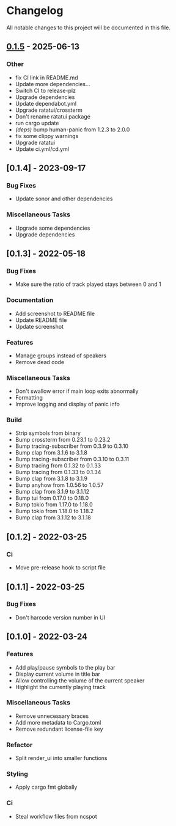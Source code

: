 # Changelog

All notable changes to this project will be documented in this file.

## [0.1.5](https://github.com/abusch/sinuous/compare/v0.1.4...v0.1.5) - 2025-06-13

### Other

- fix CI link in README.md
- Update more dependencies...
- Switch CI to release-plz
- Upgrade dependencies
- Update dependabot.yml
- Upgrade ratatui/crossterm
- Don't rename ratatui package
- run cargo update
- *(deps)* bump human-panic from 1.2.3 to 2.0.0
- fix some clippy warnings
- Upgrade ratatui
- Update ci.yml/cd.yml

## [0.1.4] - 2023-09-17

### Bug Fixes

- Update sonor and other dependencies

### Miscellaneous Tasks

- Upgrade some dependencies
- Upgrade dependencies

## [0.1.3] - 2022-05-18

### Bug Fixes

- Make sure the ratio of track played stays between 0 and 1

### Documentation

- Add screenshot to README file
- Update README file
- Update screenshot

### Features

- Manage groups instead of speakers
- Remove dead code

### Miscellaneous Tasks

- Don't swallow error if main loop exits abnormally
- Formatting
- Improve logging and display of panic info

### Build

- Strip symbols from binary
- Bump crossterm from 0.23.1 to 0.23.2
- Bump tracing-subscriber from 0.3.9 to 0.3.10
- Bump clap from 3.1.6 to 3.1.8
- Bump tracing-subscriber from 0.3.10 to 0.3.11
- Bump tracing from 0.1.32 to 0.1.33
- Bump tracing from 0.1.33 to 0.1.34
- Bump clap from 3.1.8 to 3.1.9
- Bump anyhow from 1.0.56 to 1.0.57
- Bump clap from 3.1.9 to 3.1.12
- Bump tui from 0.17.0 to 0.18.0
- Bump tokio from 1.17.0 to 1.18.0
- Bump tokio from 1.18.0 to 1.18.2
- Bump clap from 3.1.12 to 3.1.18

## [0.1.2] - 2022-03-25

### Ci

- Move pre-release hook to script file

## [0.1.1] - 2022-03-25

### Bug Fixes

- Don't harcode version number in UI

## [0.1.0] - 2022-03-24

### Features

- Add play/pause symbols to the play bar
- Display current volume in title bar
- Allow controlling the volume of the current speaker
- Highlight the currently playing track

### Miscellaneous Tasks

- Remove unnecessary braces
- Add more metadata to Cargo.toml
- Remove redundant license-file key

### Refactor

- Split render_ui into smaller functions

### Styling

- Apply cargo fmt globally

### Ci

- Steal workflow files from ncspot

<!-- generated by git-cliff -->

